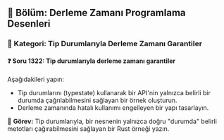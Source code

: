 ## 📘 Bölüm: Derleme Zamanı Programlama Desenleri  
### 🔹 Kategori: Tip Durumlarıyla Derleme Zamanı Garantiler  
#### ❓ Soru 1322: Tip durumlarıyla derleme zamanı garantiler

Aşağıdakileri yapın:

- Tip durumlarını (typestate) kullanarak bir API'nin yalnızca belirli bir durumda çağrılabilmesini sağlayan bir örnek oluşturun.
- Derleme zamanında hatalı kullanımı engelleyen bir yapı tasarlayın.

🔧 **Görev:** Tip durumlarıyla, bir nesnenin yalnızca doğru "durumda" belirli metotları çağırabilmesini sağlayan bir Rust örneği yazın.

